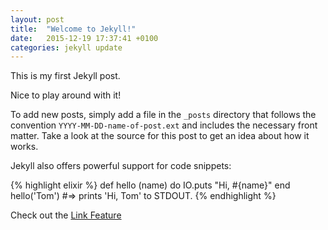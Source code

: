 ```yaml
---
layout: post
title:  "Welcome to Jekyll!"
date:   2015-12-19 17:37:41 +0100
categories: jekyll update
---
```

This is my first Jekyll post.

Nice to play around with it!

To add new posts, simply add a file in the `_posts` directory that follows the convention `YYYY-MM-DD-name-of-post.ext` and includes the necessary front matter. Take a look at the source for this post to get an idea about how it works.

Jekyll also offers powerful support for code snippets:

{% highlight elixir %}
def hello (name) do 
  IO.puts "Hi, #{name}"
end
hello('Tom')
#=> prints 'Hi, Tom' to STDOUT.
{% endhighlight %}

Check out the [Link Feature](www.google.com)

